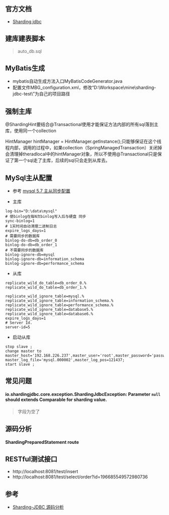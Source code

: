 ## 官方文档
* [Sharding jdbc](http://shardingjdbc.io/docs_cn/01-start/code-demo/)

## 建库建表脚本
> auto_db.sql

## MyBatis生成
* mybatis自动生成方法入口MyBatisCodeGenerator.java
* 配置文件MBG_configuration.xml，修改“D:\Workspace\mine\sharding-jdbc-test\”为自己的项目路径

## 强制主库
 @ShardingHint要结合@Transactional使用才能保证方法内部的所有sql落到主库，使用同一个collection

  HintManager hintManager = HintManager.getInstance();只能够保证在这个线程内部，调用的过程中，如果collection（SpringManagedTransaction）关闭掉会清理掉theradlocal中的hintManager对象，所以不使用@Transactional只是保证了第一个sql走了主库，后续的sql只会走到从库去。


## MySql主从配置
* 参考
 [mysql 5.7 主从同步配置](https://blog.csdn.net/natahew/article/details/71122569)

* 主库
````$xslt
log-bin="D:\data\mysql"
# 使binlog在每N次binlog写入后与硬盘 同步
sync-binlog=1
# 1天时间自动清理二进制日志
expire_logs_days=1
# 需要同步的数据库 
binlog-do-db=db_order_0
binlog-do-db=db_order_1
# 不需要同步的数据库
binlog-ignore-db=mysql   
binlog-ignore-db=information_schema 
binlog-ignore-db=performance_schema
````

* 从库
````$xslt
replicate_wild_do_table=db_order_0.%
replicate_wild_do_table=db_order_1.%

replicate_wild_ignore_table=mysql.%
replicate_wild_ignore_table=information_schema.%
replicate_wild_ignore_table=performance_schema.%
replicate_wild_ignore_table=database5.%
replicate_wild_ignore_table=database6.%
expire_logs_days=1
# Server Id.
server-id=5
````

* 启动从库
````$xslt
stop slave ;
change master to master_host='192.168.226.237',master_user='root',master_password='password', master_log_file='mysql.000002',master_log_pos=121437;
start slave ;
````


## 常见问题
#### io.shardingjdbc.core.exception.ShardingJdbcException: Parameter `null` should extends Comparable for sharding value.
> 字段为空了



## 源码分析
#### ShardingPreparedStatement route


## RESTful测试接口
* http://localhost:8081/test/insert
* http://localhost:8081/test/select/order?id=196685549572980736

## 参考
* [Sharding-JDBC 源码分析](https://www.iocoder.cn/categories/Sharding-JDBC/)